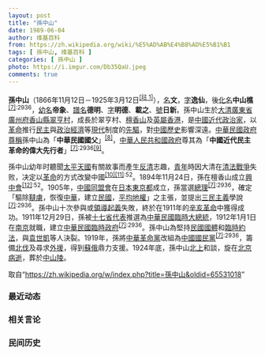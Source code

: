 ```yaml
---
layout: post
title: "孫中山"
date: 1989-06-04
author: 维基百科
from: https://zh.wikipedia.org/wiki/%E5%AD%AB%E4%B8%AD%E5%B1%B1
tags: [ 孫中山, 维基百科 ]
categories: [ 孫中山 ]
photo: https://i.imgur.com/Db35QaU.jpeg
comments: true
---
```

<div class="mw-parser-output"><div id="noteTA-b7edec38" class="noteTA"><div class="noteTA-group"><div data-noteta-group-source="module" data-noteta-group="People"></div></div><div class="noteTA-local"><div data-noteta-code="zh-cn:蒋介石; zh-hk:蔣介石; zh-tw:蔣中正"></div></div></div>

<p><b>孫中山</b>（1866年11月12日－1925年3月12日<span id="noteTag-cite_ref-sup"><sup id="cite_ref-7" class="reference"><a href="#cite_note-7">[註 1]</a></sup></span>），<a href="/wiki/%E6%9C%AC%E5%90%8D" title="本名">名</a><b>文</b>，<a href="/wiki/%E8%A1%A8%E5%AD%97" title="表字">字</a><b>逸仙</b>，後<a href="/wiki/%E5%8C%96%E5%90%8D" title="化名">化名</a><b>中山樵</b><sup id="cite_ref-海_8-0" class="reference"><a href="#cite_note-海-8">[7]</a></sup><sup class="reference" style="white-space:nowrap;">:2936</sup>，<a href="/wiki/%E5%B9%BC%E5%90%8D" class="mw-redirect" title="幼名">幼名</a><b>帝象</b>、<a href="/wiki/%E8%AD%9C%E5%90%8D" title="譜名">譜名</a><b>德明</b>、<a href="/wiki/%E5%AD%97" class="mw-disambig" title="字">字</a><b>明德</b>、<b>載之</b>、<a href="/wiki/%E8%99%9F" class="mw-redirect" title="號">號</a><b>日新</b>。孫中山生於<a href="/wiki/%E5%A4%A7%E6%B8%85" class="mw-redirect" title="大清">大清</a><a href="/wiki/%E5%BB%A3%E6%9D%B1%E7%9C%81_(%E6%B8%85)" title="廣東省 (清)">廣東省</a><a href="/wiki/%E5%B9%BF%E5%B7%9E%E5%BA%9C" title="广州府">廣州府</a><a href="/wiki/%E9%A6%99%E5%B1%B1%E7%B8%A3" title="香山縣">香山縣</a><a href="/wiki/%E7%BF%A0%E4%BA%A8%E6%9D%91" title="翠亨村">翠亨村</a>，成長於翠亨村、<a href="/wiki/%E6%AA%80%E9%A6%99%E5%B1%B1" title="檀香山">檀香山</a>及<a href="/wiki/%E8%8B%B1%E5%B1%AC%E9%A6%99%E6%B8%AF" title="英屬香港">英屬香港</a>，是<a href="/wiki/%E4%B8%AD%E5%9B%BD%E8%BF%91%E4%BB%A3" class="mw-redirect" title="中国近代">中國近代</a><a href="/wiki/%E6%94%BF%E6%B2%BB%E5%AE%B6" title="政治家">政治家</a>，以<a href="/wiki/%E9%9D%A9%E5%91%BD" title="革命">革命</a>推行<a href="/wiki/%E6%B0%91%E4%B8%BB" title="民主">民主</a>與<a href="/wiki/%E6%94%BF%E6%B2%BB%E7%B6%93%E6%BF%9F" class="mw-redirect" title="政治經濟">政治經濟</a>等<a href="/wiki/%E7%8F%BE%E4%BB%A3" class="mw-redirect" title="現代">現代</a>制度的<a href="/wiki/%E5%85%88%E9%A9%B1" title="先驱">先驅</a>，對<a href="/wiki/%E4%B8%AD%E5%9C%8B%E6%AD%B7%E5%8F%B2" class="mw-redirect" title="中國歷史">中國歷史</a>影響深遠。<a href="/wiki/%E4%B8%AD%E8%8F%AF%E6%B0%91%E5%9C%8B%E6%94%BF%E5%BA%9C" title="中華民國政府">中華民國政府</a><a href="/wiki/%E5%B0%8A%E7%A8%B1" class="mw-redirect" title="尊稱">尊稱</a>孫中山為「<b>中華民國國父</b>」<sup id="cite_ref-9" class="reference"><a href="#cite_note-9">[8]</a></sup>，<a href="/wiki/%E4%B8%AD%E8%8F%AF%E4%BA%BA%E6%B0%91%E5%85%B1%E5%92%8C%E5%9C%8B%E6%94%BF%E5%BA%9C" title="中華人民共和國政府">中華人民共和國政府</a>尊其為「<b>中國近代民主革命的偉大先行者</b>」<sup id="cite_ref-海_8-1" class="reference"><a href="#cite_note-海-8">[7]</a></sup><sup class="reference" style="white-space:nowrap;">:2936</sup><sup id="cite_ref-10" class="reference"><a href="#cite_note-10">[9]</a></sup>。
</p><p>孫中山幼年时聽聞<a href="/wiki/%E5%A4%AA%E5%B9%B3%E5%A4%A9%E5%9C%8B" class="mw-redirect" title="太平天國">太平天國</a>有關故事而產生<a href="/wiki/%E5%8F%8D%E6%B8%85" class="mw-redirect" title="反清">反清</a>志趣，<a href="/wiki/%E9%9D%92%E5%B9%B4" title="青年">青年</a>時因大清在<a href="/wiki/%E6%B8%85%E6%B3%95%E6%88%B0%E7%88%AD" class="mw-redirect" title="清法戰爭">清法戰爭</a>失败，决定以<a href="/wiki/%E9%9D%A9%E5%91%BD" title="革命">革命</a>的方式改變中國<sup id="cite_ref-11" class="reference"><a href="#cite_note-11">[10]</a></sup><sup id="cite_ref-師_12-0" class="reference"><a href="#cite_note-師-12">[11]</a></sup><sup class="reference" style="white-space:nowrap;">:52</sup>。1894年11月24日，孫在檀香山成立<a href="/wiki/%E8%88%88%E4%B8%AD%E6%9C%83" class="mw-redirect" title="興中會">興中會</a><sup id="cite_ref-孫中山全集_13-0" class="reference"><a href="#cite_note-孫中山全集-13">[12]</a></sup><sup class="reference" style="white-space:nowrap;">:52</sup>。1905年，<a href="/wiki/%E4%B8%AD%E5%9C%8B%E5%90%8C%E7%9B%9F%E6%9C%83" class="mw-redirect" title="中國同盟會">中國同盟會</a>在<a href="/wiki/%E6%97%A5%E6%9C%AC" title="日本">日本</a><a href="/wiki/%E6%9D%B1%E4%BA%AC%E9%83%BD" title="東京都">東京都</a>成立，孫當選<a href="/wiki/%E7%B8%BD%E7%90%86" class="mw-redirect" title="總理">總理</a><sup id="cite_ref-海_8-2" class="reference"><a href="#cite_note-海-8">[7]</a></sup><sup class="reference" style="white-space:nowrap;">:2936</sup>，確定「驅除<a href="/wiki/%E9%9F%83%E8%99%9C" title="韃虜">韃虜</a>，恢復<a href="/wiki/%E4%B8%AD%E8%8F%AF" class="mw-redirect" title="中華">中華</a>，建立<a href="/wiki/%E6%B0%91%E5%9C%8B" class="mw-disambig" title="民國">民國</a>，<a href="/wiki/%E5%B9%B3%E5%9D%87%E5%9C%B0%E6%AC%8A" title="平均地權">平均地權</a>」之主張，並提出<a href="/wiki/%E4%B8%89%E6%B0%91%E4%B8%BB%E7%BE%A9" title="三民主義">三民主義</a>學說<sup id="cite_ref-海_8-3" class="reference"><a href="#cite_note-海-8">[7]</a></sup><sup class="reference" style="white-space:nowrap;">:2936</sup>。孫中山十次參與或<a href="/wiki/%E9%A2%86%E5%AF%BC" class="mw-redirect" title="领导">領導</a><a href="/wiki/%E8%B5%B7%E7%BE%A9" class="mw-redirect" title="起義">起義</a>失敗，終於在1911年的<a href="/wiki/%E8%BE%9B%E4%BA%A5%E9%9D%A9%E5%91%BD" title="辛亥革命">辛亥革命</a>中獲得成功。1911年12月29日，孫被<a href="/wiki/%E5%8D%81%E4%B8%83%E7%9C%81" title="十七省">十七省</a><a href="/wiki/%E4%BB%A3%E8%A1%A8" class="mw-disambig" title="代表">代表</a>推選為<a href="/wiki/%E4%B8%AD%E8%8F%AF%E6%B0%91%E5%9C%8B%E8%87%A8%E6%99%82%E5%A4%A7%E7%B8%BD%E7%B5%B1" class="mw-redirect" title="中華民國臨時大總統">中華民國臨時大總統</a>，1912年1月1日在<a href="/wiki/%E5%8D%97%E4%BA%AC" class="mw-redirect" title="南京">南京</a>就職，建立<a href="/wiki/%E4%B8%AD%E8%8F%AF%E6%B0%91%E5%9C%8B%E8%87%A8%E6%99%82%E6%94%BF%E5%BA%9C_(1912%E5%B9%B4%EF%BC%8D1913%E5%B9%B4)" title="中華民國臨時政府 (1912年－1913年)">中華民國臨時政府</a><sup id="cite_ref-海_8-4" class="reference"><a href="#cite_note-海-8">[7]</a></sup><sup class="reference" style="white-space:nowrap;">:2936</sup>。孫中山為堅持<a href="/wiki/%E6%B0%91%E5%9C%8B" class="mw-disambig" title="民國">民國</a><a href="/wiki/%E5%9B%BD%E4%BD%93" title="国体">國體</a>和<a href="/wiki/%E8%87%A8%E6%99%82%E7%B4%84%E6%B3%95" class="mw-redirect" title="臨時約法">臨時約法</a>，與<a href="/wiki/%E8%A2%81%E4%B8%96%E5%87%B1" class="mw-redirect" title="袁世凱">袁世凱</a>等人決裂。1919年，孫將<a href="/wiki/%E4%B8%AD%E8%8F%AF%E9%9D%A9%E5%91%BD%E9%BB%A8" title="中華革命黨">中華革命黨</a>改組為<a href="/wiki/%E4%B8%AD%E5%9C%8B%E5%9C%8B%E6%B0%91%E9%BB%A8" title="中國國民黨">中國國民黨</a><sup id="cite_ref-海_8-5" class="reference"><a href="#cite_note-海-8">[7]</a></sup><sup class="reference" style="white-space:nowrap;">:2936</sup>，籌備<a href="/wiki/%E5%8C%97%E4%BC%90" class="mw-disambig" title="北伐">北伐</a>及尋求<a href="/wiki/%E5%A4%96%E6%8F%B4" title="外援">外援</a>，得到<a href="/wiki/%E8%98%87%E4%BF%84" class="mw-redirect" title="蘇俄">蘇俄</a>鼎力支援。1924年底，孫中山<a href="/wiki/%E5%8C%97%E4%B8%8A" class="mw-disambig" title="北上">北上</a>和談，旋在<a href="/wiki/%E5%8C%97%E4%BA%AC" class="mw-redirect" title="北京">北京</a><a href="/wiki/%E7%97%85%E9%80%9D" class="mw-redirect" title="病逝">病逝</a>，葬於<a href="/wiki/%E4%B8%AD%E5%B1%B1%E9%99%B5" title="中山陵">中山陵</a>。
</p>
</div><noscript><img src="//zh.wikipedia.org/wiki/Special:CentralAutoLogin/start?type=1x1" alt="" title="" width="1" height="1" style="border: none; position: absolute;"></noscript>
<div class="printfooter">取自“<a dir="ltr" href="https://zh.wikipedia.org/w/index.php?title=孫中山&amp;oldid=65531018">https://zh.wikipedia.org/w/index.php?title=孫中山&amp;oldid=65531018</a>”</div><div id="recent-news"><h3>最近动态</h3><ul></ul></div><div id="open-opinion"><h3>相关言论</h3><ul></ul></div><div id="mjls-record"><h3>民间历史</h3><ul></ul></div>